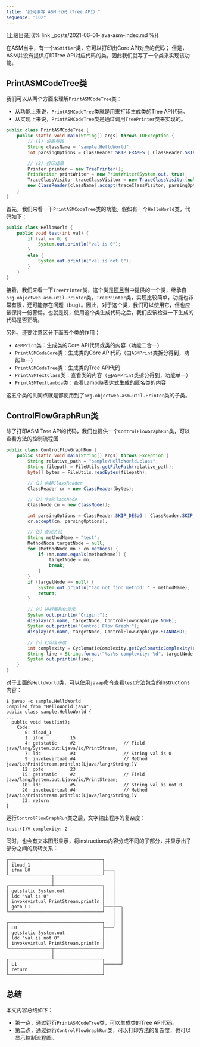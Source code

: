 ```yaml
---
title: "如何编写 ASM 代码（Tree API）"
sequence: "102"
---
```


[上级目录]({% link _posts/2021-06-01-java-asm-index.md %})

在ASM当中，有一个`ASMifier`类，它可以打印出Core API对应的代码；
但是，ASM并没有提供打印Tree API对应代码的类，因此我们就写了一个类来实现该功能。

## PrintASMCodeTree类

我们可以从两个方面来理解`PrintASMCodeTree`类：

- 从功能上来说，`PrintASMCodeTree`类就是用来打印生成类的Tree API代码。
- 从实现上来说，`PrintASMCodeTree`类是通过调用`TreePrinter`类来实现的。

```java
public class PrintASMCodeTree {
    public static void main(String[] args) throws IOException {
        // (1) 设置参数
        String className = "sample.HelloWorld";
        int parsingOptions = ClassReader.SKIP_FRAMES | ClassReader.SKIP_DEBUG;

        // (2) 打印结果
        Printer printer = new TreePrinter();
        PrintWriter printWriter = new PrintWriter(System.out, true);
        TraceClassVisitor traceClassVisitor = new TraceClassVisitor(null, printer, printWriter);
        new ClassReader(className).accept(traceClassVisitor, parsingOptions);
    }
}
```

首先，我们来看一下`PrintASMCodeTree`类的功能。假如有一个`HelloWorld`类，代码如下：

```java
public class HelloWorld {
    public void test(int val) {
        if (val == 0) {
            System.out.println("val is 0");
        }
        else {
            System.out.println("val is not 0");
        }
    }
}
```

接着，我们来看一下`TreePrinter`类，这个类是[项目](https://gitee.com/lsieun/learn-java-asm)当中提供的一个类，继承自`org.objectweb.asm.util.Printer`类。`TreePrinter`类，实现比较简单，功能也非常有限，还可能存在问题（bug）。因此，对于这个类，我们可以使用它，但也应该保持一份警惕。也就是说，使用这个类生成代码之后，我们应该检查一下生成的代码是否正确。

另外，还要注意区分下面五个类的作用：

- `ASMPrint`类：生成类的Core API代码或类的内容（功能二合一）
- `PrintASMCodeCore`类：生成类的Core API代码（由`ASMPrint`类拆分得到，功能单一）
- `PrintASMCodeTree`类：生成类的Tree API代码
- `PrintASMTextClass`类：查看类的内容（由`ASMPrint`类拆分得到，功能单一）
- `PrintASMTextLambda`类：查看Lambda表达式生成的匿名类的内容

这五个类的共同点就是都使用到了`org.objectweb.asm.util.Printer`类的子类。

## ControlFlowGraphRun类

除了打印ASM Tree API的代码，我们也提供一个`ControlFlowGraphRun`类，可以查看方法的控制流程图：

```java
public class ControlFlowGraphRun {
    public static void main(String[] args) throws Exception {
        String relative_path = "sample/HelloWorld.class";
        String filepath = FileUtils.getFilePath(relative_path);
        byte[] bytes = FileUtils.readBytes(filepath);

        //（1）构建ClassReader
        ClassReader cr = new ClassReader(bytes);

        //（2）生成ClassNode
        ClassNode cn = new ClassNode();

        int parsingOptions = ClassReader.SKIP_DEBUG | ClassReader.SKIP_FRAMES;
        cr.accept(cn, parsingOptions);

        //（3）查找方法
        String methodName = "test";
        MethodNode targetNode = null;
        for (MethodNode mn : cn.methods) {
            if (mn.name.equals(methodName)) {
                targetNode = mn;
                break;
            }
        }
        if (targetNode == null) {
            System.out.println("Can not find method: " + methodName);
            return;
        }

        //（4）进行图形化显示
        System.out.println("Origin:");
        display(cn.name, targetNode, ControlFlowGraphType.NONE);
        System.out.println("Control Flow Graph:");
        display(cn.name, targetNode, ControlFlowGraphType.STANDARD);

        //（5）打印复杂度
        int complexity = CyclomaticComplexity.getCyclomaticComplexity(cn.name, targetNode);
        String line = String.format("%s:%s complexity: %d", targetNode.name, targetNode.desc, complexity);
        System.out.println(line);
    }
}
```

对于上面的`HelloWorld`类，可以使用`javap`命令查看`test`方法包含的instructions内容：

```text
$ javap -c sample.HelloWorld
Compiled from "HelloWorld.java"
public class sample.HelloWorld {
...
  public void test(int);
    Code:
       0: iload_1
       1: ifne          15
       4: getstatic     #2                  // Field java/lang/System.out:Ljava/io/PrintStream;
       7: ldc           #3                  // String val is 0
       9: invokevirtual #4                  // Method java/io/PrintStream.println:(Ljava/lang/String;)V
      12: goto          23
      15: getstatic     #2                  // Field java/lang/System.out:Ljava/io/PrintStream;
      18: ldc           #5                  // String val is not 0
      20: invokevirtual #4                  // Method java/io/PrintStream.println:(Ljava/lang/String;)V
      23: return
}
```

运行`ControlFlowGraphRun`类之后，文字输出程序的复杂度：

```text
test:(I)V complexity: 2
```

同时，也会有文本图形显示，将instructions内容分成不同的子部分，并显示出子部分之间的跳转关系：

```text
┌───────────────────────────────────┐
│ iload_1                           │
│ ifne L0                           ├───┐
└────────────────┬──────────────────┘   │
                 │                      │
┌────────────────┴──────────────────┐   │
│ getstatic System.out              │   │
│ ldc "val is 0"                    │   │
│ invokevirtual PrintStream.println │   │
│ goto L1                           ├───┼──┐
└───────────────────────────────────┘   │  │
                                        │  │
┌───────────────────────────────────┐   │  │
│ L0                                ├───┘  │
│ getstatic System.out              │      │
│ ldc "val is not 0"                │      │
│ invokevirtual PrintStream.println │      │
└────────────────┬──────────────────┘      │
                 │                         │
┌────────────────┴──────────────────┐      │
│ L1                                ├──────┘
│ return                            │
└───────────────────────────────────┘
```


## 总结

本文内容总结如下：

- 第一点，通过运行`PrintASMCodeTree`类，可以生成类的Tree API代码。
- 第二点，通过运行`ControlFlowGraphRun`类，可以打印方法的复杂度，也可以显示控制流程图。
